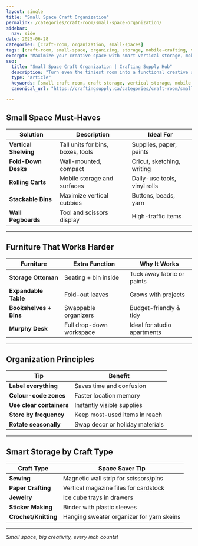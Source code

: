 ```yaml
---
layout: single
title: "Small Space Craft Organization"
permalink: /categories/craft-room/small-space-organization/
sidebar:
  nav: side
date: 2025-06-28
categories: [craft-room, organization, small-spaces]
tags: [craft-room, small-space, organizing, storage, mobile-crafting, vertical-storage]
excerpt: "Maximize your creative space with smart vertical storage, mobile furniture, and clutter-busting organization ideas for compact crafting areas."
seo:
  title: "Small Space Craft Organization | Crafting Supply Hub"
  description: "Turn even the tiniest room into a functional creative space with vertical and mobile craft storage solutions."
  type: "article"
  keywords: [small craft room, craft storage, vertical storage, mobile furniture, small space crafting]
  canonical_url: "https://craftingsupply.ca/categories/craft-room/small-space-organization/"

---
```


## Small Space Must-Haves

| Solution | Description | Ideal For |
|----------|-------------|-----------|
| **Vertical Shelving** | Tall units for bins, boxes, tools | Supplies, paper, paints |
| **Fold-Down Desks** | Wall-mounted, compact | Cricut, sketching, writing |
| **Rolling Carts** | Mobile storage and surfaces | Daily-use tools, vinyl rolls |
| **Stackable Bins** | Maximize vertical cubbies | Buttons, beads, yarn |
| **Wall Pegboards** | Tool and scissors display | High-traffic items |

---

## Furniture That Works Harder

| Furniture | Extra Function | Why It Works |
|----------|----------------|--------------|
| **Storage Ottoman** | Seating + bin inside | Tuck away fabric or paints |
| **Expandable Table** | Fold-out leaves | Grows with projects |
| **Bookshelves + Bins** | Swappable organizers | Budget-friendly & tidy |
| **Murphy Desk** | Full drop-down workspace | Ideal for studio apartments |

---

## Organization Principles

| Tip | Benefit |
|-----|---------|
| **Label everything** | Saves time and confusion |
| **Colour-code zones** | Faster location memory |
| **Use clear containers** | Instantly visible supplies |
| **Store by frequency** | Keep most-used items in reach |
| **Rotate seasonally** | Swap decor or holiday materials |

---

## Smart Storage by Craft Type

| Craft Type | Space Saver Tip |
|------------|-----------------|
| **Sewing** | Magnetic wall strip for scissors/pins |
| **Paper Crafting** | Vertical magazine files for cardstock |
| **Jewelry** | Ice cube trays in drawers |
| **Sticker Making** | Binder with plastic sleeves |
| **Crochet/Knitting** | Hanging sweater organizer for yarn skeins |

---
*Small space, big creativity, every inch counts!*
